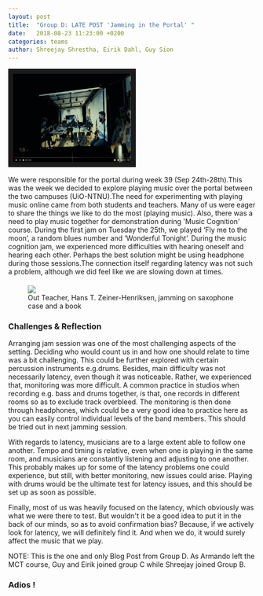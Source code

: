 ```yaml
---
layout: post
title:  "Group D: LATE POST 'Jamming in the Portal' "
date:   2018-08-23 11:23:00 +0200
categories: teams
author: Shreejay Shrestha, Eirik Dahl, Guy Sion
---
```


<a href="http://www.youtube.com/watch?feature=player_embedded&v=r7ivQvgrcYo
" target="_blank"><img src="https://github.com/MCT-master/mct-master.github.io/blob/master/assets/img/jampic.PNG?raw=true" 
alt="Jam Video" width="240" height="180" border="10" /></a>

We were responsible for the portal during week 39 (Sep 24th-28th).This was the week we decided to explore playing music over the portal between the two campuses (UiO-NTNU).The need for experimenting with playing music online came from both students and teachers. Many of us were eager to share the things we like to do the most (playing music). Also, there was a need to play music together for demonstration during 'Music Cognition' course. During the first jam on Tuesday the 25th, we played ‘Fly me to the moon’, a random blues number and ‘Wonderful Tonight’. During the music cognition jam, we experienced more difficulties with hearing oneself and hearing each other. Perhaps the best solution might be using headphone during those sessions.The connection itself regarding latency was not such a problem, although we did feel like we are slowing down at times.

<figure>
<img src="https://github.com/MCT-master/mct-master.github.io/blob/master/assets/img/Hans and Guy.png?raw=true alt="Our Teacher, Hans T. Zeiner-Henriksen, jamming on a saxophone case and a book" width="50%" align="middle"/>
<figcaption>Out Teacher, Hans T. Zeiner-Henriksen, jamming on saxophone case and a book</figcaption>
</figure>

### Challenges & Reflection

Arranging jam session was one of the most challenging aspects of the setting. Deciding who would count us in and how one should relate to time was a bit challenging. This could be further explored with certain percussion instruments e.g.drums. Besides, main difficulty was not necessarily latency, even though it was noticeable. Rather, we experienced that, monitoring was more difficult. A common practice in studios when recording e.g. bass and drums together, is that, one records in different rooms so as to exclude track overbleed. The monitoring is then done through headphones, which could be a very good idea to practice here as you can easily control individual levels of the band members. This should be tried out in next jamming session.

With regards to latency, musicians are to a large extent able to follow one another. Tempo and timing is relative, even when one is playing in the same room, and musicians are constantly listening and adjusting to one another. This probably makes up for some of the latency problems one could experience, but still, with better monitoring, new issues could arise. Playing with drums would be the ultimate test for latency issues, and this should be set up as soon as possible. 

Finally, most of us was heavily focused on the latency, which obviously was what we were there to test. But wouldn't it be a good idea to put it in the back of our minds, so as to avoid confirmation bias? Because, if we actively look for latency, we will definitely find it. And when we do, it would surely affect the music that we play. 

NOTE: This is the one and only Blog Post from Group D. As Armando left the MCT course, Guy and Eirik joined group C while Shreejay joined Group B. 

### Adios !

